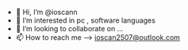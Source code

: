 - 👋 Hi, I’m @ioscann
- 👀 I’m interested in pc , software languages 
- 💞️ I’m looking to collaborate on ... 
- 📫 How to reach me --> ioscan2507@outlook.com

<!---
ioscann/ioscann is a ✨ special ✨ repository because its `README.md` (this file) appears on your GitHub profile.
You can click the Preview link to take a look at your changes.
--->
